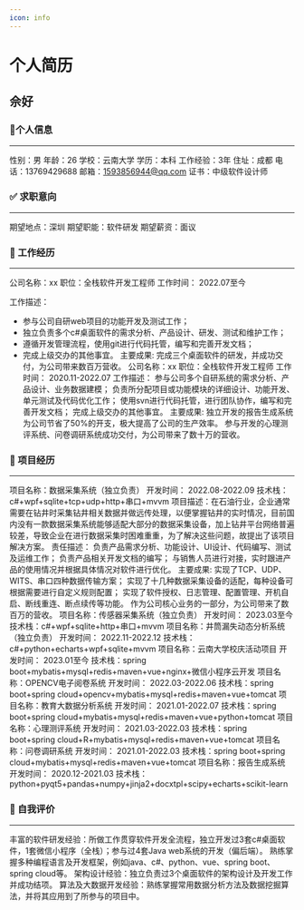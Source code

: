 ```yaml
---
icon: info
---
```


# 个人简历
## 佘好
### 👦个人信息
--------------------------------------------------------------------------------
性别：男       年龄：26       学校：云南大学       学历：本科       工作经验：3年
住址：成都    电话：13769429688                     邮箱：1593856944@qq.com
证书：中级软件设计师
### ✅ 求职意向
--------------------------------------------------------------------------------
期望地点：深圳      期望职能：软件研发     期望薪资：面议
### 📅 工作经历
--------------------------------------------------------------------------------
公司名称：xx          职位：全栈软件开发工程师        工作时间： 2022.07至今

工作描述：
- 参与公司自研web项目的功能开发及测试工作；
- 独立负责多个c#桌面软件的需求分析、产品设计、研发、测试和维护工作；
- 遵循开发管理流程，使用git进行代码托管，编写和完善开发文档；
- 完成上级交办的其他事宜。
主要成果:
完成三个桌面软件的研发，并成功交付，为公司带来数百万营收。
公司名称：xx          职位：全栈软件开发工程师        工作时间： 2020.11-2022.07
工作描述：
参与公司多个自研系统的需求分析、产品设计、业务数据建模；
负责所分配项目或功能模块的详细设计、功能开发、单元测试及代码优化工作；
使用svn进行代码托管，进行团队协作，编写和完善开发文档；
完成上级交办的其他事宜。
主要成果:
独立开发的报告生成系统为公司节省了50%的开支，极大提高了公司的生产效率。
参与开发的心理测评系统、问卷调研系统成功交付，为公司带来了数十万的营收。
### 💼 项目经历
--------------------------------------------------------------------------------
项目名称：数据采集系统（独立负责）                             开发时间： 2022.08-2022.09
技术栈：c#+wpf+sqlite+tcp+udp+http+串口+mvvm
项目描述：在石油行业，企业通常需要在钻井时采集钻井相关数据并做远传处理，以便掌握钻井的实时情况，目前国内没有一款数据采集系统能够适配大部分的数据采集设备，加上钻井平台网络普遍较差，导致企业在进行数据采集时困难重重，为了解决这些问题，故提出了该项目解决方案。
责任描述：
负责产品需求分析、功能设计、UI设计、代码编写、测试及运维工作；
负责产品相关开发文档的编写；
与销售人员进行对接，实时跟进产品的使用情况并根据具体情况对软件进行优化。
主要成果:
实现了TCP、UDP、WITS、串口四种数据传输方案；
实现了十几种数据采集设备的适配，每种设备可根据需要进行自定义规则配置；
实现了软件授权、日志管理、配置管理、开机自启、断线重连、断点续传等功能。
作为公司核心业务的一部分，为公司带来了数百万的营收。
项目名称：传感器采集系统（独立负责）                                        开发时间： 2023.03至今
技术栈：c#+wpf+sqlite+http+串口+mvvm
项目名称：井筒漏失动态分析系统（独立负责）                             开发时间： 2022.11-2022.12
技术栈：c#+python+echarts+wpf+sqlite+mvvm
项目名称：云南大学校庆活动项目                                                  开发时间： 2023.01至今
技术栈：spring boot+mybatis+mysql+redis+maven+vue+nginx+微信小程序云开发
项目名称：OPENCV电子阅卷系统                                                 开发时间： 2022.03-2022.06
技术栈：spring boot+spring cloud+opencv+mybatis+mysql+redis+maven+vue+tomcat
项目名称：教育大数据分析系统                                                     开发时间： 2021.01-2022.07
技术栈：spring boot+spring cloud+mybatis+mysql+redis+maven+vue+python+tomcat
项目名称：心理测评系统                                                                开发时间： 2021.03-2022.03
技术栈：spring boot+spring cloud+R+mybatis+mysql+redis+maven+vue+tomcat
项目名称：问卷调研系统                                                                开发时间： 2021.01-2022.03
技术栈：spring boot+spring cloud+mybatis+mysql+redis+maven+vue+tomcat
项目名称：报告生成系统                                                                开发时间： 2020.12-2021.03
技术栈：python+pyqt5+pandas+numpy+jinja2+docxtpl+scipy+echarts+scikit-learn
### 📝 自我评价
--------------------------------------------------------------------------------
丰富的软件研发经验：所做工作贯穿软件开发全流程，独立开发过3套c#桌面软件，1套微信小程序（全栈）；参与过4套Java web系统的开发（偏后端）。
熟练掌握多种编程语言及开发框架，例如java、c#、python、vue、spring boot、spring cloud等。
架构设计经验：独立负责过3个桌面软件的架构设计及开发工作并成功结项。
算法及大数据开发经验：熟练掌握常用数据分析方法及数据挖掘算法，并将其应用到了所参与的项目中。
